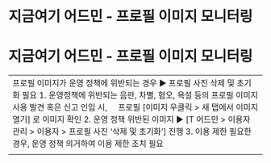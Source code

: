 # 지금여기 어드민 - 프로필 이미지 모니터링

**지금여기 어드민 - 프로필 이미지 모니터링**
===========================

|  |
| --- |
| 프로필 이미지가 운영 정책에 위반되는 경우 ▶ 프로필 사진 삭제 및 초기화 필요    1. 운영정책에 위반되는 음란, 차별, 혐오, 욕설 등의 프로필 이미지 사용 발견 혹은 신고 인입 시,     프로필 [이미지 우클릭 > 새 탭에서 이미지 열기] 로 이미지 확인  2. 운영 정책 위반된 이미지 ▶ [T 어드민 > 이용자 관리 > 이용자 > 프로필 사진 ‘삭제 및 초기화’] 진행  3. 이용 제한 필요한 경우, 운영 정책 의거하여 이용 제한 조치 필요 |
|  |